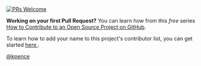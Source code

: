 [![PRs Welcome](https://img.shields.io/badge/PRs-welcome-brightgreen.svg?style=flat-square)](http://makeapullrequest.com)

**Working on your first Pull Request?** You can learn how from this *free* series [How to Contribute to an Open Source Project on GitHub](https://egghead.io/series/how-to-contribute-to-an-open-source-project-on-github).

To learn how to add your name to this project's contributor list, you can get started <a href="https://github.com/zero-to-mastery/start-here-guidelines"> here </a>.

[@kpence](http://github.com/kpence)
